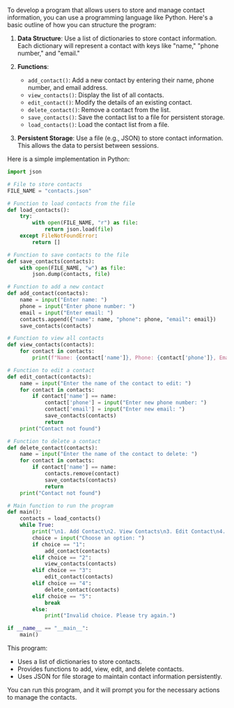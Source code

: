 To develop a program that allows users to store and manage contact information, you can use a programming language like Python. Here's a basic outline of how you can structure the program:

1. **Data Structure**: Use a list of dictionaries to store contact information. Each dictionary will represent a contact with keys like "name," "phone number," and "email."

2. **Functions**:
   - `add_contact()`: Add a new contact by entering their name, phone number, and email address.
   - `view_contacts()`: Display the list of all contacts.
   - `edit_contact()`: Modify the details of an existing contact.
   - `delete_contact()`: Remove a contact from the list.
   - `save_contacts()`: Save the contact list to a file for persistent storage.
   - `load_contacts()`: Load the contact list from a file.

3. **Persistent Storage**: Use a file (e.g., JSON) to store contact information. This allows the data to persist between sessions.

Here is a simple implementation in Python:

```python
import json

# File to store contacts
FILE_NAME = "contacts.json"

# Function to load contacts from the file
def load_contacts():
    try:
        with open(FILE_NAME, "r") as file:
            return json.load(file)
    except FileNotFoundError:
        return []

# Function to save contacts to the file
def save_contacts(contacts):
    with open(FILE_NAME, "w") as file:
        json.dump(contacts, file)

# Function to add a new contact
def add_contact(contacts):
    name = input("Enter name: ")
    phone = input("Enter phone number: ")
    email = input("Enter email: ")
    contacts.append({"name": name, "phone": phone, "email": email})
    save_contacts(contacts)

# Function to view all contacts
def view_contacts(contacts):
    for contact in contacts:
        print(f"Name: {contact['name']}, Phone: {contact['phone']}, Email: {contact['email']}")

# Function to edit a contact
def edit_contact(contacts):
    name = input("Enter the name of the contact to edit: ")
    for contact in contacts:
        if contact['name'] == name:
            contact['phone'] = input("Enter new phone number: ")
            contact['email'] = input("Enter new email: ")
            save_contacts(contacts)
            return
    print("Contact not found")

# Function to delete a contact
def delete_contact(contacts):
    name = input("Enter the name of the contact to delete: ")
    for contact in contacts:
        if contact['name'] == name:
            contacts.remove(contact)
            save_contacts(contacts)
            return
    print("Contact not found")

# Main function to run the program
def main():
    contacts = load_contacts()
    while True:
        print("\n1. Add Contact\n2. View Contacts\n3. Edit Contact\n4. Delete Contact\n5. Exit")
        choice = input("Choose an option: ")
        if choice == "1":
            add_contact(contacts)
        elif choice == "2":
            view_contacts(contacts)
        elif choice == "3":
            edit_contact(contacts)
        elif choice == "4":
            delete_contact(contacts)
        elif choice == "5":
            break
        else:
            print("Invalid choice. Please try again.")

if __name__ == "__main__":
    main()
```

This program:
- Uses a list of dictionaries to store contacts.
- Provides functions to add, view, edit, and delete contacts.
- Uses JSON for file storage to maintain contact information persistently.

You can run this program, and it will prompt you for the necessary actions to manage the contacts.
